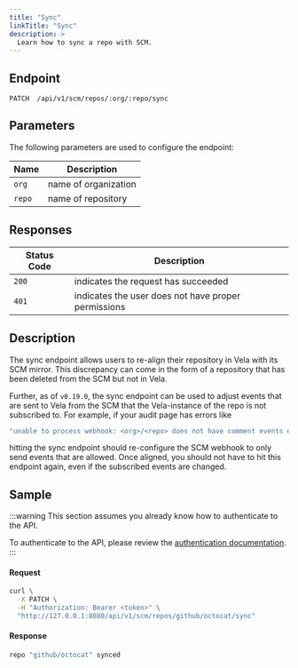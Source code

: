 ```yaml
---
title: "Sync"
linkTitle: "Sync"
description: >
  Learn how to sync a repo with SCM.
---
```


## Endpoint

```
PATCH  /api/v1/scm/repos/:org/:repo/sync
```

## Parameters

The following parameters are used to configure the endpoint:

| Name   | Description          |
| ------ | -------------------- |
| `org`  | name of organization |
| `repo` | name of repository   |

## Responses

| Status Code | Description                                         |
| ----------- | --------------------------------------------------- |
| `200`       | indicates the request has succeeded                 |
| `401`       | indicates the user does not have proper permissions |

## Description

The sync endpoint allows users to re-align their repository in Vela with its SCM mirror. This discrepancy can come in the form of a repository that has been deleted from the SCM but not in Vela. 

Further, as of `v0.19.0`, the sync endpoint can be used to adjust events that are sent to Vela from the SCM that the Vela-instance of the repo is not subscribed to. For example, if your audit page has errors like

```sh
"unable to process webhook: <org>/<repo> does not have comment events enabled"
```

hitting the sync endpoint should re-configure the SCM webhook to only send events that are allowed. Once aligned, you should not have to hit this endpoint again, even if the subscribed events are changed.

## Sample

:::warning
This section assumes you already know how to authenticate to the API.

To authenticate to the API, please review the [authentication documentation](/docs/reference/api/authentication/).
:::

#### Request

```sh
curl \
  -X PATCH \
  -H "Authorization: Bearer <token>" \
  "http://127.0.0.1:8080/api/v1/scm/repos/github/octocat/sync"
```

#### Response

```sh
repo "github/octocat" synced
```